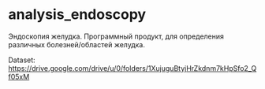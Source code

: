 # analysis_endoscopy
Эндоскопия желудка. Программный продукт, для определения различных болезней/областей желудка.


Dataset:
https://drive.google.com/drive/u/0/folders/1XujuguBtyjHrZkdnm7kHpSfo2_Qf05xM
